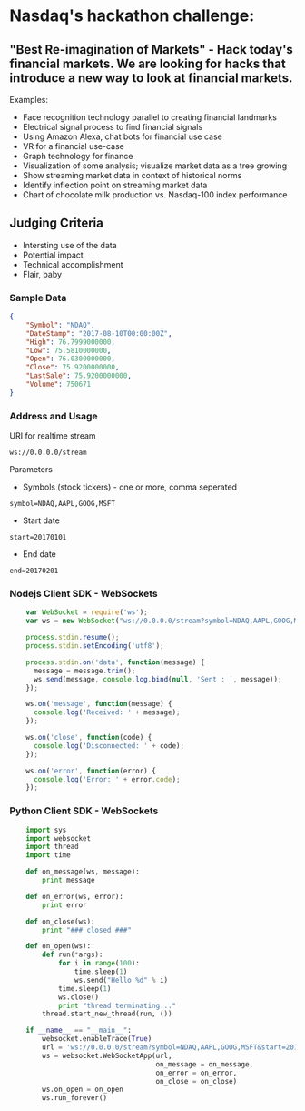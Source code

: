 # Nasdaq's hackathon challenge:
## "Best Re-imagination of Markets" - Hack today's financial markets. We are looking for hacks that introduce a new way to look at financial markets.

Examples:
* Face recognition technology parallel to creating financial landmarks
* Electrical signal process to find financial signals
* Using Amazon Alexa, chat bots for financial use case
* VR for a financial use-case
* Graph technology for finance
* Visualization of some analysis; visualize market data as a tree growing
* Show streaming market data in context of historical norms
* Identify inflection point on streaming market data
* Chart of chocolate milk production vs. Nasdaq-100 index performance

## Judging Criteria
* Intersting use of the data
* Potential impact
* Technical accomplishment
* Flair, baby

### Sample Data

```json
{
    "Symbol": "NDAQ",
    "DateStamp": "2017-08-10T00:00:00Z",
    "High": 76.7999000000, 
    "Low": 75.5810000000,  
    "Open": 76.0300000000,
    "Close": 75.9200000000, 
    "LastSale": 75.9200000000, 
    "Volume": 750671
}
```

### Address and Usage
URI for realtime stream
```
ws://0.0.0.0/stream
```

Parameters
* Symbols (stock tickers) - one or more, comma seperated
```
symbol=NDAQ,AAPL,GOOG,MSFT
```
* Start date
```
start=20170101
```
* End date
```
end=20170201
```

### Nodejs Client SDK - WebSockets

```javascript
    var WebSocket = require('ws');
    var ws = new WebSocket("ws://0.0.0.0/stream?symbol=NDAQ,AAPL,GOOG,MSFT&start=20170101&end=20170201");

    process.stdin.resume();
    process.stdin.setEncoding('utf8');

    process.stdin.on('data', function(message) {
      message = message.trim();
      ws.send(message, console.log.bind(null, 'Sent : ', message));
    });

    ws.on('message', function(message) {
      console.log('Received: ' + message);
    });

    ws.on('close', function(code) {
      console.log('Disconnected: ' + code);
    });

    ws.on('error', function(error) {
      console.log('Error: ' + error.code);
    });
```

### Python Client SDK - WebSockets

```python
    import sys
    import websocket
    import thread
    import time

    def on_message(ws, message):
        print message

    def on_error(ws, error):
        print error

    def on_close(ws):
        print "### closed ###"

    def on_open(ws):
        def run(*args):
            for i in range(100):
                time.sleep(1)
                ws.send("Hello %d" % i)
            time.sleep(1)
            ws.close()
            print "thread terminating..."
        thread.start_new_thread(run, ())

    if __name__ == "__main__":
        websocket.enableTrace(True)
        url = 'ws://0.0.0.0/stream?symbol=NDAQ,AAPL,GOOG,MSFT&start=20170101&end=20170201')
        ws = websocket.WebSocketApp(url,
                                    on_message = on_message,
                                    on_error = on_error,
                                    on_close = on_close)
        ws.on_open = on_open
        ws.run_forever()
```
